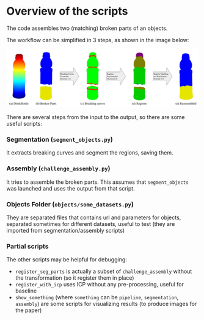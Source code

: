 # Overview of the scripts

The code assembles two (matching) broken parts of an objects.

The workflow can be simplified in 3 steps, as shown in the image below:

![workflow](workflow.jpg)

There are several steps from the input to the output, so there are some useful scripts:

### Segmentation (`segment_objects.py`)

It extracts breaking curves and segment the regions, saving them.

### Assembly (`challenge_assembly.py`)

It tries to assemble the broken parts. This assumes that `segment_objects` was launched and uses the output from that script. 

### Objects Folder (`objects/some_datasets.py`)

They are separated files that contains url and parameters for objects, separated sometimes for different datasets, useful to test (they are imported from segmentation/assembly scripts)

### Partial scripts 

The other scripts may be helpful for debugging:
- `register_seg_parts` is actually a subset of `challenge_assembly` without the transformation (so it register them in place)
- `register_with_icp` uses ICP without any pre-processing, useful for baseline
- `show_something` (where `something` can be `pipeline`, `segmentation`, `assembly`) are some scripts for visualizing results (to produce images for the paper)
